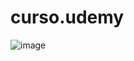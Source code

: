 # curso.udemy
![image](https://github.com/ErickCardoso007/curso.udemy/assets/88493966/88299a7c-5c87-45b3-b287-98036bb6f517)


